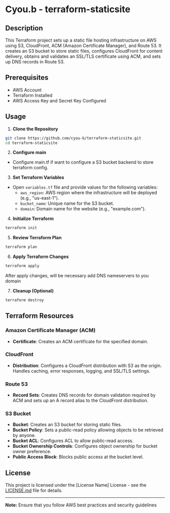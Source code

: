 # Cyou.b - terraform-staticsite

## Description
This Terraform project sets up a static file hosting infrastructure on AWS using S3, CloudFront, ACM (Amazon Certificate Manager), and Route 53. 
It creates an S3 bucket to store static files, configures CloudFront for content delivery, obtains and validates an SSL/TLS certificate using ACM, and sets up DNS records in Route 53.

## Prerequisites
- AWS Account
- Terraform Installed
- AWS Access Key and Secret Key Configured

## Usage

1. **Clone the Repository**

```bash
git clone https://github.com/cyou-b/terraform-staticsite.git
cd terraform-staticsite
```

2. **Configure main**

- Configure main.tf if want to configure a S3 bucket backend to store terraform config.

3. **Set Terraform Variables**

- Open `variables.tf` file and provide values for the following variables:
  - `aws_region`: AWS region where the infrastructure will be deployed (e.g., "us-east-1").
  - `bucket_name`: Unique name for the S3 bucket.
  - `domain`: Domain name for the website (e.g., "example.com").

4. **Initialize Terraform**

```bash
terraform init
```

5. **Review Terraform Plan**

```bash
terraform plan
```

6. **Apply Terraform Changes**

```bash
terraform apply
```

After apply changes, will be necessary add DNS nameservers to you domain 

7. **Cleanup (Optional)**

```bash
terraform destroy
```

## Terraform Resources

### Amazon Certificate Manager (ACM)
- **Certificate**: Creates an ACM certificate for the specified domain.

### CloudFront
- **Distribution**: Configures a CloudFront distribution with S3 as the origin. Handles caching, error responses, logging, and SSL/TLS settings.

### Route 53
- **Record Sets**: Creates DNS records for domain validation required by ACM and sets up an A record alias to the CloudFront distribution.

### S3 Bucket
- **Bucket**: Creates an S3 bucket for storing static files.
- **Bucket Policy**: Sets a public-read policy allowing objects to be retrieved by anyone.
- **Bucket ACL**: Configures ACL to allow public-read access.
- **Bucket Ownership Controls**: Configures object ownership for bucket owner preference.
- **Public Access Block**: Blocks public access at the bucket level.

## License
This project is licensed under the [License Name] License - see the [LICENSE.md](LICENSE.md) file for details.

---

**Note:** Ensure that you follow AWS best practices and security guidelines